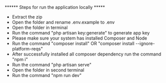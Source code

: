 ******  Steps for run the application locally  *****

- Extract the zip
- Open the folder and rename .env.example to .env
- Open the folder in terminal
- Run the command "php artisan key:generate" to generate app key
- Please make sure your system has installed Composer and Node
- Run the command "composer install" OR "composer install --ignore-platform-reqs" 
- After successfully installed all composer dependency run the command "npm i"
- Run the command "php artisan serve"
- Open the folder in second terminal
- Run the command "npm run dev"